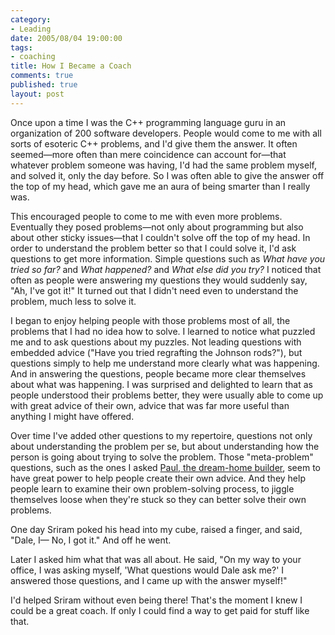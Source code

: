 ```yaml
--- 
category: 
- Leading
date: 2005/08/04 19:00:00
tags: 
- coaching
title: How I Became a Coach
comments: true
published: true
layout: post
---
```


<p>Once upon a time I was the C++ programming language guru in an organization of 200 software developers.  People would come to me with all sorts of esoteric C++ problems, and I'd give them the answer.  It often seemed—more often than mere coincidence can account for—that whatever problem someone was having, I'd had the same problem myself, and solved it, only the day before.  So I was often able to give the answer off the top of my head, which gave me an aura of being smarter than I really was.</p>
<p>This encouraged people to come to me with even more problems.  Eventually they posed problems—not only about programming but also about other sticky issues—that I couldn't solve off the top of my head.  In order to understand the problem better so that I could solve it, I'd ask questions to get more information.  Simple questions such as <em>What have you tried so far?</em> and <em>What happened?</em> and <em>What else did you try?</em>  I noticed that often as people were answering my questions they would suddenly say, "Ah, I've got it!"  It turned out that I didn't need even to understand the problem, much less to solve it.</p>
<p>I began to enjoy helping people with those problems most of all, the problems that I had no idea how to solve.  I learned to notice what puzzled me and to ask questions about my puzzles.  Not leading questions with embedded advice ("Have you tried regrafting the Johnson rods?"), but questions simply to help me understand more clearly what was happening.  And in answering the questions, people became more clear themselves about what was happening.  I was surprised and delighted to learn that as people understood their problems better, they were usually able to come up with great advice of their own, advice that was far more useful than anything I might have offered.</p>
<p>Over time I've added other questions to my repertoire, questions not only about understanding the problem per se, but about understanding how the person is going about trying to solve the problem. Those "meta-problem" questions, such as the ones I asked <a href="/2003/05/after_all_weve_done_for_them/">Paul, the dream-home builder</a>, seem to have great power to help people create their own advice.  And they help people learn to examine their own problem-solving process, to jiggle themselves loose when they're stuck so they can better solve their own problems.</p>
<p>One day Sriram poked his head into my cube, raised a finger, and said, "Dale, I—  No, I got it."  And off he went.</p>
<p>Later I asked him what that was all about.  He said, "On my way to your office, I was asking myself, 'What questions would Dale ask me?'  I answered those questions, and I came up with the answer myself!"</p>
<p>I'd helped Sriram without even being there!  That's the moment I knew I could be a great coach.  If only I could find a way to get paid for stuff like that.</p>
